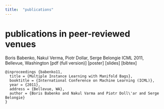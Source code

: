 ```yaml
---
title:  "publications"
---
```


# publications in peer-reviewed venues

Boris Babenko, Nakul Verma, Piotr Dollar, Serge Belongie
ICML 2011, Bellevue, Washington
[pdf (full version)] [poster] [slides] [bibtex]
```
@inproceedings {babenko11,
  title = {Multiple Instance Learning with Manifold Bags},
  booktitle = {International Conference on Machine Learning (ICML)},
  year = {2011},
  address = {Bellevue, WA},
  author = {Boris Babenko and Nakul Varma and Piotr Doll\'ar and Serge Belongie}
}
```
